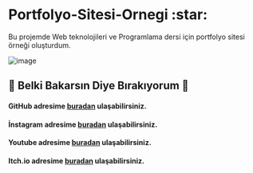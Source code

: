 <h1> Portfolyo-Sitesi-Ornegi :star: </h1>
<p>  Bu projemde Web teknolojileri ve Programlama dersi için portfolyo sitesi örneği oluşturdum. </p>


 ![image](https://github.com/FurcanY/Portfolyo-Sitesi-Ornegi/assets/114299899/f9cff27b-f0f0-4566-bb7c-cc2e1c42b5fb)


 ## :rose: Belki Bakarsın Diye Bırakıyorum :rose:
####  GitHub adresime [buradan](https://github.com/FurcanY) ulaşabilirsiniz.
####  İnstagram adresime [buradan](https://www.instagram.com/y.furcan/) ulaşabilirsiniz.
####  Youtube adresime [buradan](https://www.youtube.com/channel/UCQRXjt0lg2jCnp2NqOAO2Ig) ulaşabilirsiniz.
####  Itch.io adresime [buradan](https://furcany.itch.io/) ulaşabilirsiniz.

